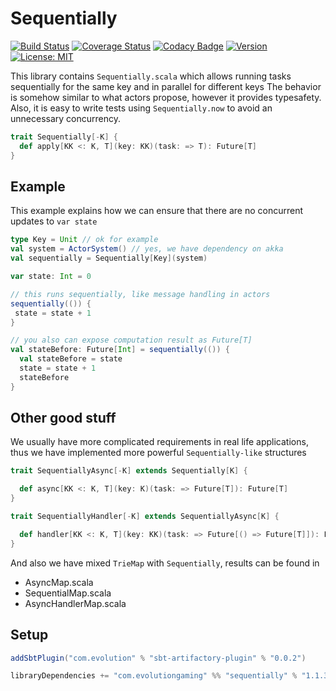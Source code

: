 # Sequentially
[![Build Status](https://github.com/evolution-gaming/sequentially/workflows/CI/badge.svg)](https://github.com/evolution-gaming/sequentially/actions?query=workflow%3ACI)
[![Coverage Status](https://coveralls.io/repos/evolution-gaming/sequentially/badge.svg)](https://coveralls.io/r/evolution-gaming/sequentially)
[![Codacy Badge](https://api.codacy.com/project/badge/Grade/31ef1c904dae40d992d9537adfdad73e)](https://www.codacy.com/app/evolution-gaming/sequentially?utm_source=github.com&amp;utm_medium=referral&amp;utm_content=evolution-gaming/sequentially&amp;utm_campaign=Badge_Grade)
[![Version](https://img.shields.io/badge/version-click-blue)](https://evolution.jfrog.io/artifactory/api/search/latestVersion?g=com.evolutiongaming&a=sequentially_2.13&repos=public)
[![License: MIT](https://img.shields.io/badge/License-MIT-yellowgreen.svg)](https://opensource.org/licenses/MIT)

This library contains `Sequentially.scala` which allows running tasks sequentially for the same key and in parallel for different keys
The behavior is somehow similar to what actors propose, however it provides typesafety.
Also, it is easy to write tests using `Sequentially.now` to avoid an unnecessary concurrency.   

```scala
trait Sequentially[-K] {
  def apply[KK <: K, T](key: KK)(task: => T): Future[T]
}
```

## Example

This example explains how we can ensure that there are no concurrent updates to `var state`

```scala
type Key = Unit // ok for example
val system = ActorSystem() // yes, we have dependency on akka
val sequentially = Sequentially[Key](system)

var state: Int = 0

// this runs sequentially, like message handling in actors 
sequentially(()) {
 state = state + 1
}

// you also can expose computation result as Future[T]
val stateBefore: Future[Int] = sequentially(()) {
  val stateBefore = state
  state = state + 1
  stateBefore
} 
```

## Other good stuff

We usually have more complicated requirements in real life applications, 
thus we have implemented  more powerful `Sequentially-like` structures

```scala
trait SequentiallyAsync[-K] extends Sequentially[K] {

  def async[KK <: K, T](key: K)(task: => Future[T]): Future[T]
}
```

```scala
trait SequentiallyHandler[-K] extends SequentiallyAsync[K] {

  def handler[KK <: K, T](key: KK)(task: => Future[() => Future[T]]): Future[T]
}
```

And also we have mixed `TrieMap` with `Sequentially`, results can be found in

* AsyncMap.scala
* SequentialMap.scala
* AsyncHandlerMap.scala      

  
## Setup

```scala
addSbtPlugin("com.evolution" % "sbt-artifactory-plugin" % "0.0.2")

libraryDependencies += "com.evolutiongaming" %% "sequentially" % "1.1.3"
```